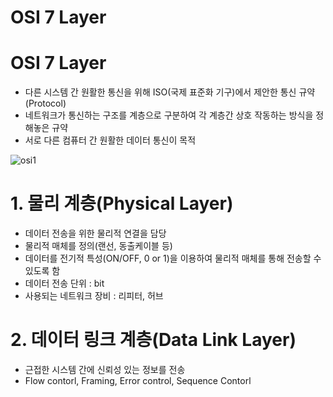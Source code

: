 OSI 7 Layer
=================================

# OSI 7 Layer
* 다른 시스템 간 원활한 통신을 위해 ISO(국제 표준화 기구)에서 제안한 통신 규약(Protocol)
* 네트워크가 통신하는 구조를 계층으로 구분하여 각 계층간 상호 작동하는 방식을 정해놓은 규약
* 서로 다른 컴퓨터 간 원활한 데이터 통신이 목적
   
![osi1](https://user-images.githubusercontent.com/57285121/115154807-b28d5c00-a0b7-11eb-833d-ba61fac04bf2.png)


# 1. 물리 계층(Physical Layer)
* 데이터 전송을 위한 물리적 연결을 담당
* 물리적 매체를 정의(랜선, 동출케이블 등)
* 데이터를 전기적 특성(ON/OFF, 0 or 1)을 이용하여 물리적 매체를 통해 전송할 수 있도록 함
* 데이터 전송 단위 : bit
* 사용되는 네트워크 장비 : 리피터, 허브 

# 2. 데이터 링크 계층(Data Link Layer)
* 근접한 시스템 간에 신뢰성 있는 정보를 전송
* Flow contorl, Framing, Error control, Sequence Contorl

